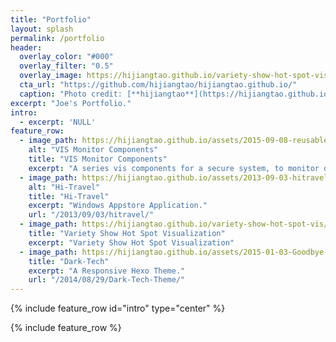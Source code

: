 ```yaml
---
title: "Portfolio"
layout: splash
permalink: /portfolio
header:
  overlay_color: "#000"
  overlay_filter: "0.5"
  overlay_image: https://hijiangtao.github.io/variety-show-hot-spot-vis/images/title.png
  cta_url: "https://github.com/hijiangtao/hijiangtao.github.io/"
  caption: "Photo credit: [**hijiangtao**](https://hijiangtao.github.io/)"
excerpt: "Joe's Portfolio."
intro: 
  - excerpt: 'NULL'
feature_row:
  - image_path: https://hijiangtao.github.io/assets/2015-09-08-reusable-vis-component-2.png
    alt: "VIS Monitor Components"
    title: "VIS Monitor Components"
    excerpt: "A series vis components for a secure system, to monitor different parts' states and confirm the system's health runnning."
  - image_path: https://hijiangtao.github.io/assets/2013-09-03-hitravel-1.jpg
    alt: "Hi-Travel"
    title: "Hi-Travel"
    excerpt: "Windows Appstore Application."
    url: "/2013/09/03/hitravel/"
  - image_path: https://hijiangtao.github.io/variety-show-hot-spot-vis/images/title.png
    title: "Variety Show Hot Spot Visualization"
    excerpt: "Variety Show Hot Spot Visualization"
  - image_path: https://hijiangtao.github.io/assets/2015-01-03-Goodbye-Old-Times.jpg
    title: "Dark-Tech"
    excerpt: "A Responsive Hexo Theme."
    url: "/2014/08/29/Dark-Tech-Theme/"
---
```


{% include feature_row id="intro" type="center" %}

{% include feature_row %}
